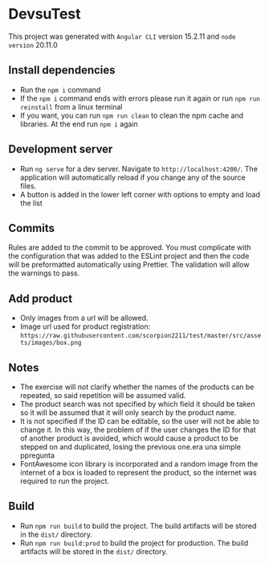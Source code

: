 # DevsuTest

This project was generated with `Angular CLI` version 15.2.11 and `node version` 20.11.0

## Install dependencies

- Run the `npm i` command
- If the `npm i` command ends with errors please run it again or run `npm run reinstall` from a linux terminal
- If you want, you can run `npm run clean` to clean the npm cache and libraries. At the end run `npm i` again

## Development server

- Run `ng serve` for a dev server. Navigate to `http://localhost:4200/`. The application will automatically reload if you change any of the source files.
- A button is added in the lower left corner with options to empty and load the list

## Commits

Rules are added to the commit to be approved. You must complicate with the configuration that was added to the ESLint project and then the code will be preformatted automatically using Prettier. The validation will allow the warnings to pass.

## Add product

- Only images from a url will be allowed.
- Image url used for product registration: `https://raw.githubusercontent.com/scorpion2211/test/master/src/assets/images/box.png`

## Notes

- The exercise will not clarify whether the names of the products can be repeated, so said repetition will be assumed valid.
- The product search was not specified by which field it should be taken so it will be assumed that it will only search by the product name.
- It is not specified if the ID can be editable, so the user will not be able to change it. In this way, the problem of if the user changes the ID for that of another product is avoided, which would cause a product to be stepped on and duplicated, losing the previous one.era una simple ppregunta
- FontAwesome icon library is incorporated and a random image from the internet of a box is loaded to represent the product, so the internet was required to run the project.

## Build

- Run `npm run build` to build the project. The build artifacts will be stored in the `dist/` directory.
- Run `npm run build:prod` to build the project for production. The build artifacts will be stored in the `dist/` directory.
